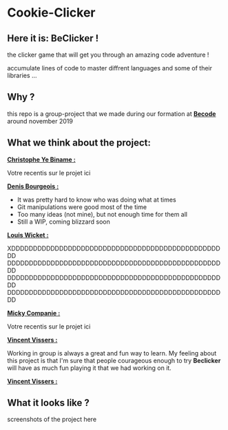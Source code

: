 # Cookie-Clicker

## Here it is: BeClicker !

the clicker game that will get you through an amazing code adventure !

accumulate lines of code to master diffrent languages and some of their libraries ...

## Why ?

this repo is a group-project that we made during our formation at [**Becode**](https://www.becode.org/register/index.html) around november 2019

## What we think about the project:

[**Christophe Ye Biname :**](https://github.com/christophe-ye-biname)

Votre recentis sur le projet ici

[**Denis Bourgeois :**](https://github.com/Debourgeo)

-   It was pretty hard to know who was doing what at times
-   Git manipulations were good most of the time
-   Too many ideas (not mine), but not enough time for them all
-   Still a WIP, coming blizzard soon

[**Louis Wicket :**](https://github.com/512LouisWicket)

XDDDDDDDDDDDDDDDDDDDDDDDDDDDDDDDDDDDDDDDDDDDDDDDDDD
DDDDDDDDDDDDDDDDDDDDDDDDDDDDDDDDDDDDDDDDDDDDDDDDDDD
DDDDDDDDDDDDDDDDDDDDDDDDDDDDDDDDDDDDDDDDDDDDDDDDDDD
DDDDDDDDDDDDDDDDDDDDDDDDDDDDDDDDDDDDDDDDDDDDDDDDDDD

[__Micky Companie :__](https://github.com/MickyCompanie)    

Votre recentis sur le projet ici  

[__Vincent Vissers :__](https://github.com/Vincent-120)    

Working in group is always a great and fun way to learn. My feeling about this project is that I'm sure that people courageous enough to try **Beclicker** will have as much fun playing it that we had working on it.

[**Vincent Vissers :**](https://github.com/Vincent-120)

## What it looks like ?

screenshots of the project here
